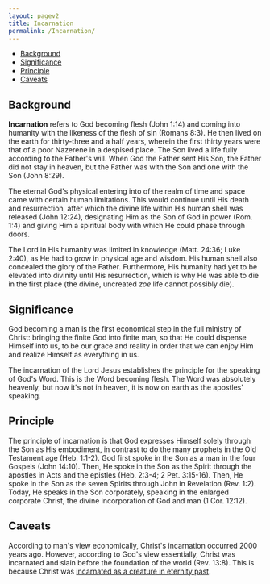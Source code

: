 ```yaml
---
layout: pagev2
title: Incarnation
permalink: /Incarnation/
---
```

- [Background](#background)
- [Significance](#significance)
- [Principle](#principle)
- [Caveats](#caveats)

## Background

**Incarnation** refers to God becoming flesh (John 1:14) and coming into humanity with the likeness of the flesh of sin (Romans 8:3). He then lived on the earth for thirty-three and a half years, wherein the first thirty years were that of a poor Nazerene in a despised place. The Son lived a life fully according to the Father's will. When God the Father sent His Son, the Father did not stay in heaven, but the Father was with the Son and one with the Son (John 8:29).

The eternal God's physical entering into of the realm of time and space came with  certain human limitations. This would continue until His death and resurrection, after which the divine life within His human shell was released (John 12:24), designating Him as the Son of God in power (Rom. 1:4) and giving Him a spiritual body with which He could phase through doors.

The Lord in His humanity was limited in knowledge (Matt. 24:36; Luke 2:40), as He had to grow in physical age and wisdom. His human shell also concealed the glory of the Father. Furthermore, His humanity had yet to be elevated into divinity until His resurrection, which is why He was able to die in the first place (the divine, uncreated *zoe* life cannot possibly die).

## Significance

God becoming a man is the first economical step in the full ministry of Christ: bringing the finite God into finite man, so that He could dispense Himself into us, to be our grace and reality in order that we can enjoy Him and realize Himself as everything in us.

The incarnation of the Lord Jesus establishes the principle for the speaking of God's Word. This is the Word becoming flesh. The Word was absolutely heavenly, but now it's not in heaven, it is now on earth as the apostles' speaking.  

## Principle

The principle of incarnation is that God expresses Himself solely through the Son as His embodiment, in contrast to do the many prophets in the Old Testament age  (Heb. 1:1-2). God first spoke in the Son as a man in the four Gospels (John 14:10). Then, He spoke in the Son as the Spirit through the apostles in Acts and the epistles (Heb. 2:3-4; 2 Pet. 3:15-16). Then, He spoke in the Son as the seven Spirits through John in Revelation (Rev. 1:2). Today, He speaks in the Son corporately, speaking in the enlarged corporate Christ, the divine incorporation of God and man (1 Cor. 12:12).

## Caveats

According to man's view economically, Christ's incarnation occurred 2000 years ago. However, according to God's view essentially, Christ was incarnated and slain before the foundation of the world (Rev. 13:8). This is because Christ was [incarnated as a creature in eternity past](../firstborn_of_all_creation).
